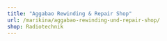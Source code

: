```yaml
---
title: "Aggabao Rewinding & Repair Shop"
url: /marikina/aggabao-rewinding-und-repair-shop/
shop: Radiotechnik
---
```

